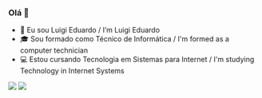 ### Olá 👋

- 🧑 Eu sou Luigi Eduardo / I’m Luigi Eduardo
- 🎓 Sou formado como Técnico de Informática / I'm formed as a computer technician
- 💻 Estou cursando Tecnologia em Sistemas para Internet / I'm studying Technology in Internet Systems

<div>
  <img src="https://github-readme-stats.vercel.app/api?username=Lu1g10&count_private=true&include_all_commits=true&show_icons=true&theme=dracula"/>
  <img src="https://github-readme-stats.vercel.app/api/top-langs/?username=Lu1g10&layout=compact&theme=dracula"/>
</div>
